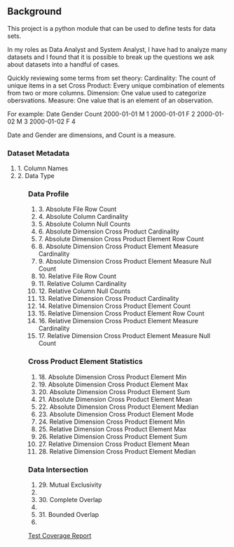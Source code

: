 ## Background

This project is a python module that can be used to define tests for data sets.  

In my roles as Data Analyst and System Analyst, I have had to analyze many datasets and I found that it is possible to break up the questions we ask about datasets into a handful of cases.

Quickly reviewing some terms from set theory:
Cardinality: The count of unique items in a set
Cross Product: Every unique combination of elements from two or more columns.
Dimension: One value used to categorize obersvations.
Measure:  One value that is an element of an observation.

For example:
Date		Gender	Count
2000-01-01	M		1
2000-01-01	F		2
2000-01-02	M		3
2000-01-02	F		4

Date and Gender are dimensions, and Count is a measure.

### Dataset Metadata
<ol>
<li>1. Column Names</li>
<li>2. Data Type</li>
<ol>

### Data Profile
<ol>
<li>3. Absolute File Row Count</li>
<li>4. Absolute Column Cardinality</li>
<li>5. Absolute Column Null Counts</li>
<li>6. Absolute Dimension Cross Product Cardinality</li>
<li>7. Absolute Dimension Cross Product Element Row Count</li>
<li>8. Absolute Dimension Cross Product Element Measure Cardinality</li>
<li>9. Absolute Dimension Cross Product Element Measure Null Count</li>
<li>10. Relative File Row Count</li>
<li>11. Relative Column Cardinality</li>
<li>12. Relative Column Null Counts</li>
<li>13. Relative Dimension Cross Product Cardinality</li>
<li>14. Relative Dimension Cross Product Element Count</li>
<li>15. Relative Dimension Cross Product Element Row Count</li>
<li>16. Relative Dimension Cross Product Element Measure Cardinality</li>
<li>17. Relative Dimension Cross Product Element Measure Null Count</li>
</ol>

### Cross Product Element Statistics
<ol>
<li>18. Absolute Dimension Cross Product Element Min</li>
<li>19. Absolute Dimension Cross Product Element Max</li>
<li>20. Absolute Dimension Cross Product Element Sum</li>
<li>21. Absolute Dimension Cross Product Element Mean</li>
<li>22. Absolute Dimension Cross Product Element Median</li>
<li>23. Absolute Dimension Cross Product Element Mode</li>
<li>24. Relative Dimension Cross Product Element Min</li>
<li>25. Relative Dimension Cross Product Element Max</li>
<li>26. Relative Dimension Cross Product Element Sum</li>
<li>27. Relative Dimension Cross Product Element Mean</li>
<li>28. Relative Dimension Cross Product Element Median</li>
</ol>

### Data Intersection
<ol>
<li>29. Mutual Exclusivity<li>
<li>30. Complete Overlap<li>
<li>31. Bounded Overlap<li>
</ol>


<a href="https://hdickie.github.io/Data_Profile_Tester/htmlcov/index.html">Test Coverage Report</a>

